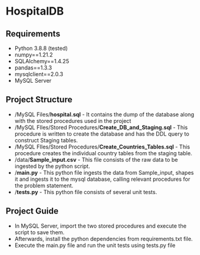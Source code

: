 # HospitalDB

## Requirements

-    Python 3.8.8 (tested)
-    numpy==1.21.2
-    SQLAlchemy==1.4.25
-    pandas==1.3.3
-    mysqlclient==2.0.3
-    MySQL Server 

## Project Structure
  
-   /MySQL Files/**hospital.sql** - It contains the dump of the database along with the stored procedures used in the project
-   /MySQL FIles/Stored Procedures/**Create_DB_and_Staging.sql** - This procedure is written to create the database and has the DDL query to construct Staging tables.
-   /MySQL FIles/Stored Procedures/**Create_Countries_Tables.sql** - This procedure creates the individual country tables from the staging table.
-   /data/**Sample_input.csv** - This file consists of the raw data to be ingested by the python script.
-   /**main.py** -  This python file ingests the data from Sample_input, shapes it and ingests it to the mysql database, calling relevant procedures for the problem statement.
-   /**tests.py** - This python file consists of several unit tests.  

## Project Guide

-   In MySQL Server, import the two stored procedures and execute the script to save them. 
-   Afterwards, install the python dependencies from requirements.txt file.
-   Execute the main.py file and run the unit tests using tests.py file


